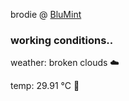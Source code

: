 brodie @ [BluMint](https://www.linkedin.com/company/blumint-io/)

<!--weather_start-->
### working conditions..

weather: broken clouds ☁️

temp: 29.91 °C 🥶

<!--weather_end-->
